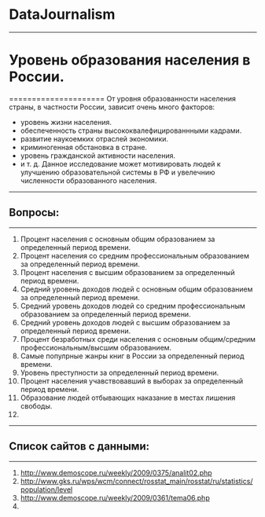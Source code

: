 # DataJournalism
***
# **Уровень образования населения в России.**
=====================
	От уровня образованности населения страны, в частности России, зависит очень много факторов:
- уровень жизни населения.
- обеспеченность страны высококвалефицированнными кадрами.
- развитие наукоемких отраслей экономики.
- криминогенная обстановка в стране.
- уровень гражданской активности населения.
- и т. д.
	Данное исследование может мотивировать людей к улучшению образовательной системы в РФ и увелечнию численности образованного населения.
***
## **Вопросы:**
-----------------------------------
1. Процент населения с основным общим образованием за определенный период времени.
2. Процент населения со средним профессиональным образованием за определенный период времени.
3. Процент населения с высшим образованием за определенный период времени.
4. Средний уровень доходов людей с основным общим образованием за определенный период времени.
5. Средний уровень доходов людей со средним профессиональным образованием за определенный период времени.
6. Средний уровень доходов людей с высшим образованием за определенный период времени.
7. Процент безработных среди населения с  основным общим/средним профессиональным/высшим образованием.
8. Самые популрные жанры книг в России за определенный период времени.
9. Уровень преступности за определенный период времени.
10. Процент населения учавствовавший в выборах за определенный период времени.
11. Образование людей отбывающих наказание в местах лишения свободы.
12.
***
## **Список сайтов с данными:**
-----------------------------------
1. <http://www.demoscope.ru/weekly/2009/0375/analit02.php>
2. <http://www.gks.ru/wps/wcm/connect/rosstat_main/rosstat/ru/statistics/population/level>
3. <http://www.demoscope.ru/weekly/2009/0361/tema06.php>
4.
